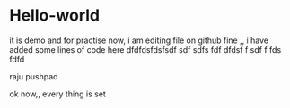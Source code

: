 # Hello-world
it is demo and for practise
now,  i am editing file on github
fine ,, i have added some lines of code here  dfdfdsfdsfsdf
sdf
sdfs
fdf
dfdsf
f
sdf
f
fds
fdfd

raju pushpad

ok now,, every thing is set